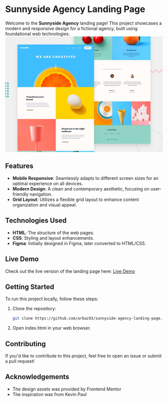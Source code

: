 # Sunnyside Agency Landing Page  

Welcome to the **Sunnyside Agency** landing page! This project showcases a modern and responsive design for a fictional agency, built using foundational web technologies.  
![Sunnyside Agency Desktop Preview](./design/desktop-preview.jpg)
## Features  

- **Mobile Responsive**: Seamlessly adapts to different screen sizes for an optimal experience on all devices.  
- **Modern Design**: A clean and contemporary aesthetic, focusing on user-friendly navigation.  
- **Grid Layout**: Utilizes a flexible grid layout to enhance content organization and visual appeal.  

## Technologies Used  

- **HTML**: The structure of the web pages.  
- **CSS**: Styling and layout enhancements.  
- **Figma**: Initially designed in Figma, later converted to HTML/CSS.  

## Live Demo  

Check out the live version of the landing page here: [Live Demo](https://arbaz93.github.io/sunnyside-agency-landing-page/)  

## Getting Started  

To run this project locally, follow these steps:  

1. Clone the repository:  
   ```bash  
   git clone https://github.com/arbaz93/sunnyside-agency-landing-page.git

2. Open index.html in your web browser.
   
## Contributing  

If you'd like to contribute to this project, feel free to open an issue or submit a pull request!

## Acknowledgements  

- The design assets was provided by Frontend Mentor
- The inspiration was from Kevin Paul
